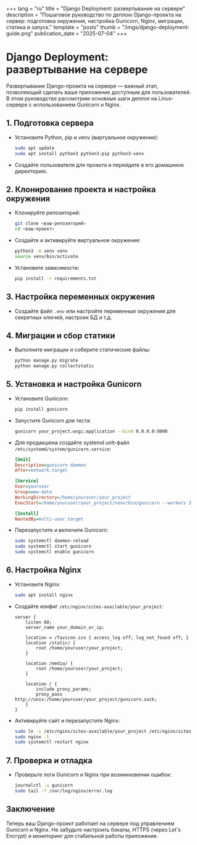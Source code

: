 +++
lang = "ru"
title = "Django Deployment: развертывание на сервере"
description = "Пошаговое руководство по деплою Django-проекта на сервер: подготовка окружения, настройка Gunicorn, Nginx, миграции, статика и запуск."
template = "posts"
thumb = "/imgs/django-deployment-guide.png"
publication_date = "2025-07-04"
+++

# Django Deployment: развертывание на сервере

Развертывание Django-проекта на сервере — важный этап, позволяющий сделать ваше приложение доступным для пользователей. В этом руководстве рассмотрим основные шаги деплоя на Linux-сервере с использованием Gunicorn и Nginx.

## 1. Подготовка сервера

- Установите Python, pip и venv (виртуальное окружение):
  ```bash
  sudo apt update
  sudo apt install python3 python3-pip python3-venv
  ```
- Создайте пользователя для проекта и перейдите в его домашнюю директорию.

## 2. Клонирование проекта и настройка окружения

- Клонируйте репозиторий:
  ```bash
  git clone <ваш-репозиторий>
  cd <ваш-проект>
  ```
- Создайте и активируйте виртуальное окружение:
  ```bash
  python3 -m venv venv
  source venv/bin/activate
  ```
- Установите зависимости:
  ```bash
  pip install -r requirements.txt
  ```

## 3. Настройка переменных окружения

- Создайте файл `.env` или настройте переменные окружения для секретных ключей, настроек БД и т.д.

## 4. Миграции и сбор статики

- Выполните миграции и соберите статические файлы:
  ```bash
  python manage.py migrate
  python manage.py collectstatic
  ```

## 5. Установка и настройка Gunicorn

- Установите Gunicorn:
  ```bash
  pip install gunicorn
  ```
- Запустите Gunicorn для теста:
  ```bash
  gunicorn your_project.wsgi:application --bind 0.0.0.0:8000
  ```
- Для продакшена создайте systemd unit-файл `/etc/systemd/system/gunicorn.service`:
  ```ini
  [Unit]
  Description=gunicorn daemon
  After=network.target

  [Service]
  User=youruser
  Group=www-data
  WorkingDirectory=/home/youruser/your_project
  ExecStart=/home/youruser/your_project/venv/bin/gunicorn --workers 3 --bind unix:/home/youruser/your_project/gunicorn.sock your_project.wsgi:application

  [Install]
  WantedBy=multi-user.target
  ```
- Перезапустите и включите Gunicorn:
  ```bash
  sudo systemctl daemon-reload
  sudo systemctl start gunicorn
  sudo systemctl enable gunicorn
  ```

## 6. Настройка Nginx

- Установите Nginx:
  ```bash
  sudo apt install nginx
  ```
- Создайте конфиг `/etc/nginx/sites-available/your_project`:
  ```nginx
  server {
      listen 80;
      server_name your_domain_or_ip;

      location = /favicon.ico { access_log off; log_not_found off; }
      location /static/ {
          root /home/youruser/your_project;
      }

      location /media/ {
          root /home/youruser/your_project;
      }

      location / {
          include proxy_params;
          proxy_pass http://unix:/home/youruser/your_project/gunicorn.sock;
      }
  }
  ```
- Активируйте сайт и перезапустите Nginx:
  ```bash
  sudo ln -s /etc/nginx/sites-available/your_project /etc/nginx/sites-enabled
  sudo nginx -t
  sudo systemctl restart nginx
  ```

## 7. Проверка и отладка

- Проверьте логи Gunicorn и Nginx при возникновении ошибок:
  ```bash
  journalctl -u gunicorn
  sudo tail -f /var/log/nginx/error.log
  ```

## Заключение

Теперь ваш Django-проект работает на сервере под управлением Gunicorn и Nginx. Не забудьте настроить бэкапы, HTTPS (через Let's Encrypt) и мониторинг для стабильной работы приложения. 